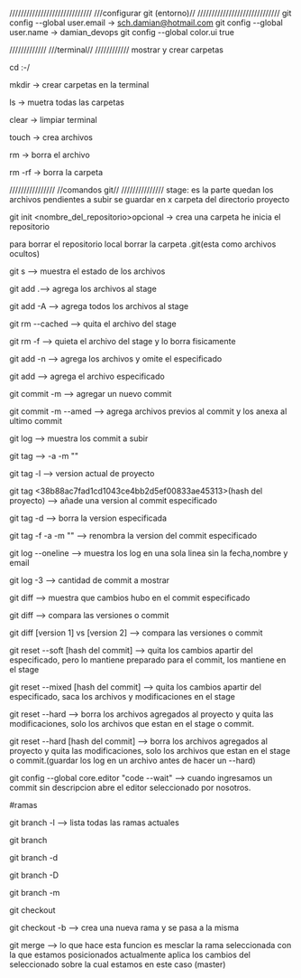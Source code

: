 /////////////////////////////
///configurar git (entorno)//
/////////////////////////////
git config --global user.email -> sch.damian@hotmail.com
git config --global user.name  -> damian_devops
git config --global color.ui true

/////////////
///terminal//
////////////
mostrar y crear carpetas

cd :-/

mkdir <nombre de la carpeta> -> crear carpetas en la terminal

ls -> muetra todas las carpetas

clear -> limpiar terminal

touch <nombre del archivo> -> crea archivos

rm <nombre del archivo> -> borra el archivo

rm -rf <nombre de la carpeta> -> borra la carpeta

////////////////
//comandos git//
///////////////
stage: es la parte quedan los archivos pendientes a subir
se guardar en x carpeta del directorio proyecto

git init <nombre_del_repositorio>opcional -> crea una carpeta he inicia el repositorio

para borrar el repositorio local borrar la carpeta .git(esta como archivos ocultos)

git s --> muestra el estado de los archivos

git add .--> agrega los archivos al stage

git add -A --> agrega todos los archivos al stage

git rm --cached <nombre del archivo> --> quita el archivo del stage

git rm -f <nombre del archivo> --> quieta el archivo del stage y lo borra fisicamente

git add -n <nombre del archivo> --> agrega los archivos y omite el especificado

git add <nombre del archivo> --> agrega el archivo especificado

git commit -m <nombre del commit> --> agregar un nuevo commit 

git commit -m <nombre del commit> --amed --> agrega archivos previos al commit y los anexa al ultimo commit

git log --> muestra los commit a subir

git tag --> -a <version> -m "<nombre del tag>"

git tag -l --> version actual de proyecto

git tag <version> <38b88ac7fad1cd1043ce4bb2d5ef00833ae45313>(hash del proyecto) --> añade una version al commit especificado

git tag -d <version> --> borra la version especificada

git tag -f -a <version> -m "<texto>" <hash> --> renombra la version del commit especificado

git log --oneline --> muestra los log en una sola linea sin la fecha,nombre y email

git log -3 --> cantidad de commit a mostrar

git diff <hash del commit> --> muestra que cambios hubo en el commit especificado

git diff <hash del commit> <hash del commit> --> compara las versiones o commit 

git diff [version 1] vs  [version 2] --> compara las versiones o commit 

git reset --soft [hash del commit] --> quita los cambios apartir del especificado, pero lo mantiene preparado para el commit, los mantiene en el stage

git reset --mixed [hash del commit] --> quita los cambios apartir del especificado, saca los archivos y modificaciones en el stage 

git reset --hard  --> borra los archivos agregados al proyecto y quita las modificaciones,
solo los archivos que estan en el stage o commit.

git reset --hard [hash del commit] --> borra los archivos agregados al proyecto y quita las modificaciones,
solo los archivos que estan en el stage o commit.(guardar los log en un archivo antes de hacer un --hard)

git config --global core.editor "code --wait" --> cuando ingresamos un commit sin descripcion abre el editor seleccionado por nosotros.

#ramas

git branch -l --> lista todas las ramas actuales

git branch <nombre de la rama que se va crear>

git branch -d <nombre de la rama que se va a borrar>

git branch -D <nombre de la rama que se va a borrar por mas que tenga commits>

git branch -m <nombre de la rama a reemplazar> <nombre nuevo>

git checkout <nombre de la rama a trabajar>

git checkout -b <nueva-imagen> --> crea una nueva rama y se pasa a la misma

git merge <nombre de la rama> --> lo que hace esta funcion es mesclar la rama seleccionada con la que estamos posicionados actualmente aplica los cambios del seleccionado sobre la cual estamos en este caso (master)
